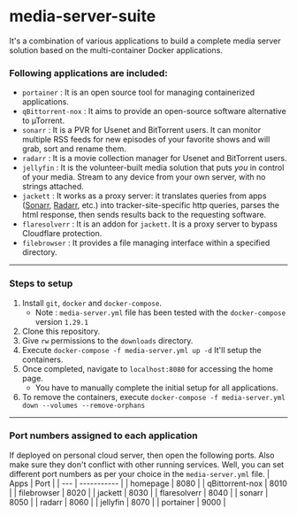 # media-server-suite
It's a combination of various applications to build a complete media server solution based on the multi-container Docker applications.

### Following applications are included:
- `portainer` : It is an open source tool for managing containerized applications.
- `qBittorrent-nox` :  It aims to provide an open-source software alternative to µTorrent.
- `sonarr` : It is a PVR for Usenet and BitTorrent users. It can monitor multiple RSS feeds for new episodes of your favorite shows and will grab, sort and rename them.
- `radarr` :  It is a movie collection manager for Usenet and BitTorrent users.
- `jellyfin` :  It is the volunteer-built media solution that puts _you_ in control of your media. Stream to any device from your own server, with no strings attached.
- `jackett` :  It works as a proxy server: it translates queries from apps ([Sonarr](https://github.com/Sonarr/Sonarr), [Radarr](https://github.com/Radarr/Radarr), etc.) into tracker-site-specific http queries, parses the html response, then sends results back to the requesting software.
- `flaresolverr` :  It is an addon for `jackett`. It is a proxy server to bypass Cloudflare protection.
- `filebrowser` :  It provides a file managing interface within a specified directory.
---
### Steps to setup
1. Install `git`, `docker` and `docker-compose`.
    - Note : `media-server.yml` file has been tested with the `docker-compose` version `1.29.1`
2. Clone this repository.
3. Give `rw` permissions to the `downloads` directory.
4. Execute `docker-compose -f media-server.yml up -d` It'll setup the containers.
5. Once completed, navigate to `localhost:8080` for accessing the home page.
    - You have to manually complete the initial setup for all applications.
6. To remove the containers, execute `docker-compose -f media-server.yml down --volumes --remove-orphans`
---
### Port numbers assigned to each application
If deployed on personal cloud server, then open the following ports. Also make sure they don't conflict with other running services. Well, you can set different port numbers as per your choice in the `media-server.yml` file.
| Apps | Port |
| --- | ----------- |
| homepage | 8080 |
| qBittorrent-nox | 8010 |
| filebrowser | 8020 |
| jackett | 8030 |
| flaresolverr | 8040 |
| sonarr | 8050 |
| radarr | 8060 |
| jellyfin | 8070 |
| portainer | 9000 |